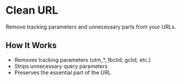 # Clean URL

Remove tracking parameters and unnecessary parts from your URLs.

## How It Works

- Removes tracking parameters (utm\_\*, fbclid, gclid, etc.)
- Strips unnecessary query parameters
- Preserves the essential part of the URL
